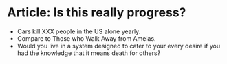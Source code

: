 # Article: Is this really progress?

- Cars kill XXX people in the US alone yearly.
- Compare to Those who Walk Away from Amelas.
- Would you live in a system designed to cater to your every desire if you had the knowledge that it means death for others?